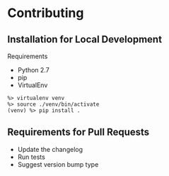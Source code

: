 # Contributing


## Installation for Local Development

Requirements
* Python 2.7
* pip
* VirtualEnv

```
%> virtualenv venv
%> source ./venv/bin/activate
(venv) %> pip install .
```

## Requirements for Pull Requests
* Update the changelog
* Run tests
* Suggest version bump type

